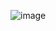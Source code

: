 ![image](https://github.com/Sunanda01/passwordgenerator/assets/97533515/b23b96a4-21fc-4504-bd09-9561d78d8270)
